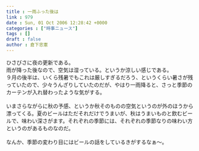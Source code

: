 ```yaml
---
title : 一雨ふった後は
link : 979
date : Sun, 01 Oct 2006 12:28:42 +0000
categories : ["時事ニュース"]
tags : []
draft : false
author : 倉下忠憲
---
```


ひさびさに夜の更新である。<BR>雨が降った後なので、空気は湿っている。というか涼しい感じである。<BR>９月の後半は、いくら残暑でもこれは厳しすぎるだろう、というくらい暑さが残っていたので、少々うんざりしていたのだが、やはり一雨降ると、さっと季節のカーテンが入れ替わったような気がする。<BR><BR>いまさらながらに秋の予感、というか秋そのものの空気というのが外のほうから漂ってくる。夏のビールはただそれだけでうまいが、秋はうまいものと飲むビールで、味わい深さがます。それぞれの季節には、それぞれの季節なりの味わい方というのがあるものなのだ。<BR><BR>なんか、季節の変わり目にはビールの話をしているきがするなぁ～。<BR><br><br>
